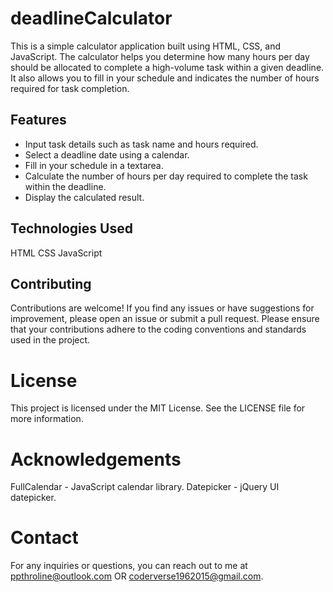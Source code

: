 # deadlineCalculator
This is a simple calculator application built using HTML, CSS, and JavaScript. The calculator helps you determine how many hours per day should be allocated to complete a high-volume task within a given deadline. It also allows you to fill in your schedule and indicates the number of hours required for task completion.

## Features
- Input task details such as task name and hours required.
- Select a deadline date using a calendar.
- Fill in your schedule in a textarea.
- Calculate the number of hours per day required to complete the task within the deadline.
- Display the calculated result.

## Technologies Used
HTML
CSS
JavaScript

## Contributing
Contributions are welcome! If you find any issues or have suggestions for improvement, please open an issue or submit a pull request. Please ensure that your contributions adhere to the coding conventions and standards used in the project.

# License
This project is licensed under the MIT License. See the LICENSE file for more information.

# Acknowledgements
FullCalendar - JavaScript calendar library.
Datepicker - jQuery UI datepicker.

# Contact
For any inquiries or questions, you can reach out to me at ppthroline@outlook.com OR coderverse1962015@gmail.com.
